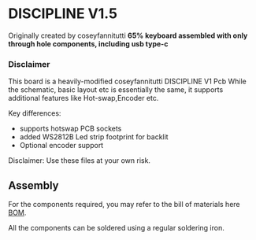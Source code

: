 # DISCIPLINE V1.5
Originally created by coseyfannitutti 
**65% keyboard assembled with only through hole components, including usb type-c**
### Disclaimer
This board is a heavily-modified coseyfannitutti DISCIPLINE V1 Pcb While the schematic, basic layout etc is essentially the same, it supports additional features like Hot-swap,Encoder etc.

Key differences:
- supports hotswap PCB sockets
- added WS2812B Led strip footprint for backlit 
- Optional encoder support

Disclaimer: Use these files at your own risk.

## Assembly
For the components required, you may refer to the bill of materials here [BOM](https://octopart.com/bom-tool/W4rybyut).

All the components can be soldered using a regular soldering iron.

